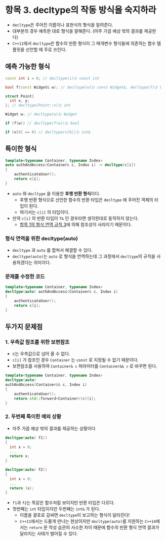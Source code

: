 # 항목 3. decltype의 작동 방식을 숙지하라
- `decltype`은 주어진 이름이나 표현식의 형식을 알려준다.
- 대부분의 경우 예측한 대로 형식을 말해준다. (아주 가끔 예상 밖의 결과를 제공한다)
- `C++11`에서 `decltype`은 함수의 반환 형식이 그 매개변수 형식들에 의존하는 함수 템플릿을 선언할 때 주로 쓰인다.

## 예측 가능한 형식
```cpp
const int i = 0; // decltype(i)는 const int

bool f(const Widget& w); // decltype(w)는 const Widget&, decltype(f)는 bool(const Widget&)

struct Point{
  int x, y;
}; // decltype(Point::x)는 int

Widget w; // decltype(w)는 Widget

if (f(w)) // decltype(f(w))는 bool

if (v[0] == 0) // decltype(v[0])는 int&
```

## 특이한 형식
```cpp
template<typename Container, typename Index>
auto authAndAccess(Container& c, Index i) -> decltype(c[i])
{
    authenticateUser();
    return c[i];
}
```
- `auto` 와 `decltype` 을 이용한 **후행 반환 형식**이다.
  - 후행 반환 형식으로 선언한 함수의 반환 타입은 `decltype` 에 주어진 객체의 타입이 된다.
  - 여기서는 `c[i]` 의 타입이다.
- 만약 `c[i]` 의 반환 타입이 `T&` 인 경우라면 생각한대로 동작하지 않는다.
  - [항목 1의 형식 연역 규칙 3](/Chapter1/Item1.md)에 의해 참조성이 사라지기 때문이다. 

### 형식 연역을 위한 decltype(auto)
- `decltype` 과 `auto` 를 합쳐서 해결할 수 있다.
- `decltype(auto)`는 `auto` 로 형식을 연역하는데 그 과정에서 `decltype`의 규칙을 사용하겠다는 의미이다.

### 문제를 수정한 코드
```cpp
template<typename Container, typename Index>
decltype(auto) authAndAccess(Container& c, Index i)
{
    authenticateUser();
    return c[i];
}
```

## 두가지 문제점
### 1. 우측값 참조를 위한 보편참조
- c는 우측값으로 넘어 올 수 없다.
- `c[i]` 가 참조인 경우 `Container` 는 `const` 로 지정될 수 없기 때문이다.
- 보편참조를 사용하여 `Container& c` 파라미터를 `Container&& c` 로 바꾸면 된다.

```cpp
template<typename Container, typename Index>
decltype(auto)
authAndAccess(Container&& c, Index i)
{
    authenticateUser();
    return std::forward<Container>(c)[i];
}
```

### 2. 두번째 특이한 예외 상황
- 아주 가끔 예상 밖의 결과를 제공하는 상황이다
```cpp
decltype(auto) f1()
{
  int x = 0;
  ...
  return x;
}

decltype(auto) f2()
{
  int x = 0;
  ...
  return (x);
}
```
- `f1`과 `f2`는 똑같은 함수처럼 보이지만 반환 타입은 다르다.
- 첫번째는 `int` 타입이지만 두번째는 `int&` 가 된다.
  - 이름을 괄호로 감싸면 `decltype`이 보고하는 형식이 달라진다!
  - `C++11`에서는 드물게 만나는 현상이지만 `decltype(auto)`를 지원하는 `C++14`에서는 `return` 문 작성 습관의 사소한 차이 때문에 함수의 반환 형식 연역 결과가 달라지는 사태가 벌어질 수 있다.